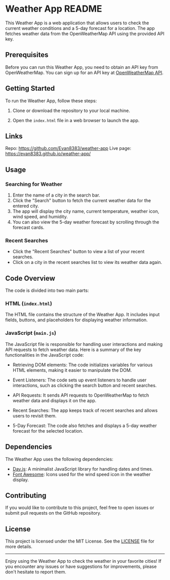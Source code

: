 # Weather App README

This Weather App is a web application that allows users to check the current weather conditions and a 5-day forecast for a location. The app fetches weather data from the OpenWeatherMap API using the provided API key.

## Prerequisites

Before you can run this Weather App, you need to obtain an API key from OpenWeatherMap. You can sign up for an API key at [OpenWeatherMap API](https://openweathermap.org).

## Getting Started

To run the Weather App, follow these steps:

1. Clone or download the repository to your local machine.

2. Open the `index.html` file in a web browser to launch the app.

## Links
Repo: https://github.com/Evan8383/weather-app
Live page: https://evan8383.github.io/weather-app/

## Usage

### Searching for Weather

1. Enter the name of a city in the search bar.
2. Click the "Search" button to fetch the current weather data for the entered city.
3. The app will display the city name, current temperature, weather icon, wind speed, and humidity.
4. You can also view the 5-day weather forecast by scrolling through the forecast cards.

### Recent Searches

- Click the "Recent Searches" button to view a list of your recent searches.
- Click on a city in the recent searches list to view its weather data again.

## Code Overview

The code is divided into two main parts:

### HTML (`index.html`)

The HTML file contains the structure of the Weather App. It includes input fields, buttons, and placeholders for displaying weather information.

### JavaScript (`main.js`)

The JavaScript file is responsible for handling user interactions and making API requests to fetch weather data. Here is a summary of the key functionalities in the JavaScript code:

- Retrieving DOM elements: The code initializes variables for various HTML elements, making it easier to manipulate the DOM.

- Event Listeners: The code sets up event listeners to handle user interactions, such as clicking the search button and recent searches.

- API Requests: It sends API requests to OpenWeatherMap to fetch weather data and displays it on the app.

- Recent Searches: The app keeps track of recent searches and allows users to revisit them.

- 5-Day Forecast: The code also fetches and displays a 5-day weather forecast for the selected location.

## Dependencies

The Weather App uses the following dependencies:

- [Day.js](https://day.js.org/): A minimalist JavaScript library for handling dates and times.
- [Font Awesome](https://fontawesome.com/): Icons used for the wind speed icon in the weather display.

## Contributing

If you would like to contribute to this project, feel free to open issues or submit pull requests on the GitHub repository.

## License

This project is licensed under the MIT License. See the [LICENSE](LICENSE) file for more details.

---

Enjoy using the Weather App to check the weather in your favorite cities! If you encounter any issues or have suggestions for improvements, please don't hesitate to report them.